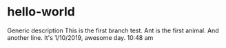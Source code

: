 # hello-world
Generic description
This is the first branch test.  Ant is the first animal.
And another line.
It's 1/10/2019, awesome day. 10:48 am
